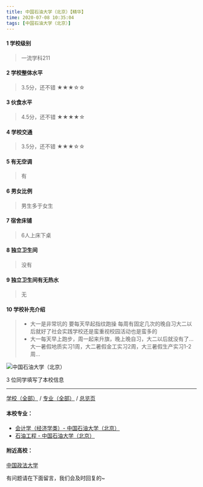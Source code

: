 ```yaml
---
title: 中国石油大学（北京）【精华】
time: 2020-07-08 10:35:04
tags: [中国石油大学（北京）]
---
```

#### 1 学校级别
> 一流学科211


#### 2 学校整体水平
> 3.5分，还不错
★★★☆☆


#### 3 伙食水平
>  4.5分，还不错
★★★★☆


#### 4 学校交通
> 3.5分，还不错
★★★☆☆


#### 5 有无空调
> 有


#### 6 男女比例
> 男生多于女生


#### 7 宿舍床铺
> 6人上床下桌
 

#### 8 独立卫生间
> 没有


#### 9 独立卫生间有无热水
> 无


#### 10 学校补充介绍
> - 大一是非常坑的 要每天早起指纹跑操 每周有固定几次的晚自习大二以后就好了社会实践学校还是蛮重视校园活动也是蛮多的
> - 大一每天早上跑步，周一起来升旗，晚上晚自习，大二以后就没有了…大一暑假地质实习1周，大二暑假金工实习2周，大三暑假生产实习1-2周…


![中国石油大学（北京）](http://upload-images.jianshu.io/upload_images/6510336-30dcdf7cf095f230.jpg?imageMogr2/auto-orient/strip%7CimageView2/2/w/1240)

3 位同学填写了本校信息
***
[学校（全部）](http://www.jianshu.com/p/3efa6bcca419) / [专业（全部）](http://www.jianshu.com/p/2d4c6d3552c2) / [总览页](http://www.jianshu.com/p/445daeb4fa00)
#### 本校专业：
- [会计学（经济学类）- 中国石油大学（北京）](http://www.jianshu.com/p/0f3705d4ade4)
- [石油工程 - 中国石油大学（北京）](http://www.jianshu.com/p/5e01593ac752)

#### 附近高校：
[中国政法大学](http://www.jianshu.com/p/36811c43b40c)


有问题请在下面留言，我们会及时回复的~
